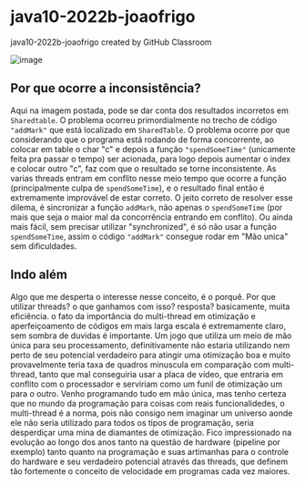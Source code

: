 # java10-2022b-joaofrigo
java10-2022b-joaofrigo created by GitHub Classroom

![image](https://user-images.githubusercontent.com/92951251/199743869-3c75c367-b1c6-458b-a1de-0fed2bf61af8.png)

## Por que ocorre a inconsistência?

Aqui na imagem postada, pode se dar conta dos resultados incorretos em `Sharedtable`. O problema ocorreu primordialmente no trecho
de código `"addMark"` que está localizado em `SharedTable`. O problema ocorre por que considerando que o programa está rodando de forma
concorrente, ao colocar em table o char "c" e depois a função `"spendSomeTime"` (unicamente feita pra passar o tempo) ser acionada,
para logo depois aumentar o index e colocar outro "c", faz com que o resultado se torne inconsistente. As varias threads entram em
conflito nesse meio tempo que ocorre a função (principalmente culpa de `spendSomeTime`), e o resultado final então é extremamente improvável de estar correto. 
O jeito correto de resolver esse dilema, é sincronizar a função `addMark`, não apenas o `spendSomeTime` (por mais que seja o maior mal
da concorrência entrando em conflito). Ou ainda mais fácil, sem precisar utilizar "synchronized", é só não usar a função `spendSomeTime`,
assim o código `"addMark"` consegue rodar em "Mão unica" sem dificuldades.

## Indo além

Algo que me desperta o interesse nesse conceito, é o porquê. Por que utilizar threads? o que ganhamos com isso? resposta? basicamente, muita eficiência.
o fato da importância do multi-thread em otimização e aperfeiçoamento de códigos em mais larga escala é extremamente claro, sem sombra de duvidas é importante.
Um jogo que utiliza um meio de mão única para seu processamento, definitivamente não estaria utilizando nem perto de seu potencial verdadeiro para atingir uma
otimização boa e muito provavelmente teria taxa de quadros minuscula em comparação com multi-thread, tanto que mal conseguiria usar a placa de vídeo, que
entraria em conflito com o processador e serviriam como um funil de otimização um para o outro. Venho programando tudo em mão única, mas tenho certeza
que no mundo da programação para coisas com reais funcionalidedes, o multi-thread é a norma, pois não consigo nem imaginar um universo aonde ele não seria
utilizado para todos os tipos de programação, seria desperdiçar uma mina de diamantes de otimização. Fico impressionado na evolução ao longo dos anos tanto
na questão de hardware (pipeline por exemplo) tanto quanto na programação e suas artimanhas para o controle do hardware e seu verdadeiro potencial através
das threads, que definem tão fortemente o conceito de velocidade em programas cada vez maiores.
